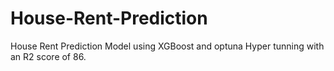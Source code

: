 # House-Rent-Prediction
House Rent Prediction Model using XGBoost and optuna Hyper tunning with an R2 score of 86.
